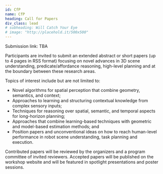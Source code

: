 ```yaml
---
id: CfP
name: CfP
heading: Call for Papers
div_class: lead
# subheading: Will Catch Your Eye
# image: "http://placehold.it/500x500"
---
```


<!-- Submission link: <a href="https://easychair.org/conferences/?conf=pal2020icraworkshop">https://easychair.org/conferences/?conf=pal2020icraworkshop</a> (submission deadline has expired) -->
Submission link: TBA

Participants are invited to submit an extended abstract or short papers (up to 4 pages in RSS format) focusing on novel advances in 3D scene understanding, predicate/affordance reasoning, high-level planning and at the boundary between these research areas.

Topics of interest include but are not limited to:

- Novel algorithms for spatial perception that combine geometry, semantics, and context;
- Approaches to learning and structuring contextual knowledge from complex sensory inputs;
- Techniques for reasoning over spatial, semantic, and temporal aspects for long-horizon planning;
- Approaches that combine learning-based techniques with geometric and model-based estimation methods; and
- Position papers and unconventional ideas on how to reach human-level performance in robot scene understanding, task planning and execution. 

Contributed papers will be reviewed by the organizers and a program committee of invited reviewers. Accepted papers will be published on the workshop website and will be featured in spotlight presentations and poster sessions. 
